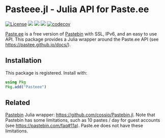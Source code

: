 # Pasteee.jl - Julia API for Paste.ee

[![License](https://img.shields.io/badge/license-MIT-green.svg)](https://github.com/cossio/Pasteee.jl/blob/master/LICENSE.md)
[![](https://img.shields.io/badge/docs-stable-blue.svg)](https://cossio.github.io/Pasteee.jl/stable)
[![](https://img.shields.io/badge/docs-dev-blue.svg)](https://cossio.github.io/Pasteee.jl/dev)
![](https://github.com/cossio/Pasteee.jl/workflows/CI/badge.svg)
[![codecov](https://codecov.io/gh/cossio/Pasteee.jl/branch/master/graph/badge.svg?token=a9gw7jz3c7)](https://codecov.io/gh/cossio/Pasteee.jl)

[Paste.ee](https://paste.ee/) is a free version of [Pastebin](https://pastebin.com/) with SSL, IPv6, and an easy to use API.
This package provides a Julia wrapper around the Paste.ee API (see <https://pastee.github.io/docs/>).

## Installation

This package is registered.
Install with:

```Julia
using Pkg
Pkg.add("Pasteee")
```

## Related

[Pastebin](https://pastebin.com/) Julia wrapper: <https://github.com/cossio/Pastebin.jl>.
Note that Pastebin has some limitations, such as 10 pastes / day for guest accounts (see <https://pastebin.com/faq#11a>).
Paste.ee does not have these limitations.
